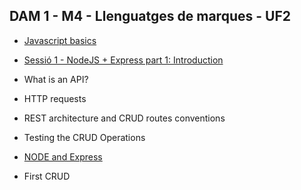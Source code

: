 ## DAM 1 - M4 - Llenguatges de marques - UF2
- [Javascript basics](javascript_basics.md)



- [Sessió 1 - NodeJS + Express part 1: Introduction](01_NodeJS_Express_part_1__Introduction.md)


- What is an API?
- HTTP requests
- REST architecture and CRUD routes conventions
- Testing the CRUD Operations
- [NODE and Express](node1_introduccio.md)
- First CRUD

<!-- 
 [Sessió 2 -  NodeJS + Express part 1: Introduction](01%20NodeJS_Express_part_1-%20Introduction%20.md)
- What is an API?-
- HTTP requests
- REST architecture and CRUD routes conventions
- Testing the CRUD Operations
- First CRUD

-->